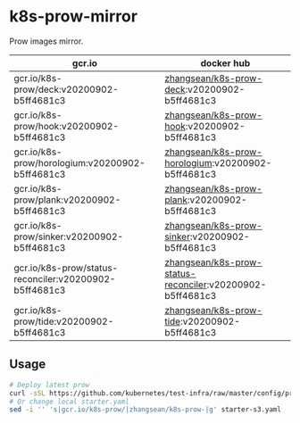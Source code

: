 # k8s-prow-mirror

Prow images mirror.

gcr.io | docker hub
---|---
gcr.io/k8s-prow/deck:v20200902-b5ff4681c3 | [zhangsean/k8s-prow-deck](https://hub.docker.com/r/zhangsean/k8s-prow-deck):v20200902-b5ff4681c3
gcr.io/k8s-prow/hook:v20200902-b5ff4681c3 | [zhangsean/k8s-prow-hook](https://hub.docker.com/r/zhangsean/k8s-prow-hook):v20200902-b5ff4681c3
gcr.io/k8s-prow/horologium:v20200902-b5ff4681c3 | [zhangsean/k8s-prow-horologium](https://hub.docker.com/r/zhangsean/k8s-prow-horologium):v20200902-b5ff4681c3
gcr.io/k8s-prow/plank:v20200902-b5ff4681c3 | [zhangsean/k8s-prow-plank](https://hub.docker.com/r/zhangsean/k8s-prow-plank):v20200902-b5ff4681c3
gcr.io/k8s-prow/sinker:v20200902-b5ff4681c3 | [zhangsean/k8s-prow-sinker](https://hub.docker.com/r/zhangsean/k8s-prow-sinker):v20200902-b5ff4681c3
gcr.io/k8s-prow/status-reconciler:v20200902-b5ff4681c3 | [zhangsean/k8s-prow-status-reconciler](https://hub.docker.com/r/zhangsean/k8s-prow-status-reconciler):v20200902-b5ff4681c3
gcr.io/k8s-prow/tide:v20200902-b5ff4681c3 | [zhangsean/k8s-prow-tide](https://hub.docker.com/r/zhangsean/k8s-prow-tide):v20200902-b5ff4681c3

## Usage

```bash
# Deploy latest prow
curl -sSL https://github.com/kubernetes/test-infra/raw/master/config/prow/cluster/starter-s3.yaml | sed 's|gcr.io/k8s-prow/|zhangsean/k8s-prow-|g' | kubectl apply -f -
# Or change local starter.yaml
sed -i '' 's|gcr.io/k8s-prow/|zhangsean/k8s-prow-|g' starter-s3.yaml
```
